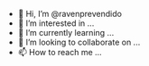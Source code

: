 - 👋 Hi, I’m @ravenprevendido
- 👀 I’m interested in ...
- 🌱 I’m currently learning ...
- 💞️ I’m looking to collaborate on ...
- 📫 How to reach me ...

<!---
ravenprevendido/ravenprevendido is a ✨ special ✨ repository because its `README.md` (this file) appears on your GitHub profile.
You can click the Preview link to take a look at your changes.
--->
